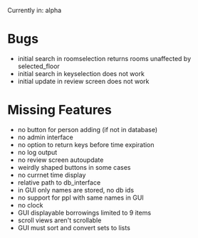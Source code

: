 Currently in: alpha

# Bugs
- initial search in roomselection returns rooms unaffected by selected_floor
- initial search in keyselection does not work
- initial update in review screen does not work

# Missing Features
- no button for person adding (if not in database)
- no admin interface
- no option to return keys before time expiration
- no log output
- no review screen autoupdate
- weirdly shaped buttons in some cases
- no currnet time display
- relative path to db_interface
- in GUI only names are stored, no db ids
- no support for ppl with same names in GUI
- no clock
- GUI displayable borrowings limited to 9 items
- scroll views aren't scrollable
- GUI must sort and convert sets to lists